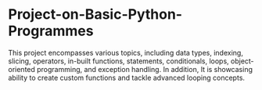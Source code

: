 # Project-on-Basic-Python-Programmes
This project encompasses various topics, including data types, indexing, slicing, operators, in-built functions, statements, conditionals, loops, object-oriented programming, and exception handling. In addition, It is showcasing ability to create custom functions and tackle advanced looping concepts.
